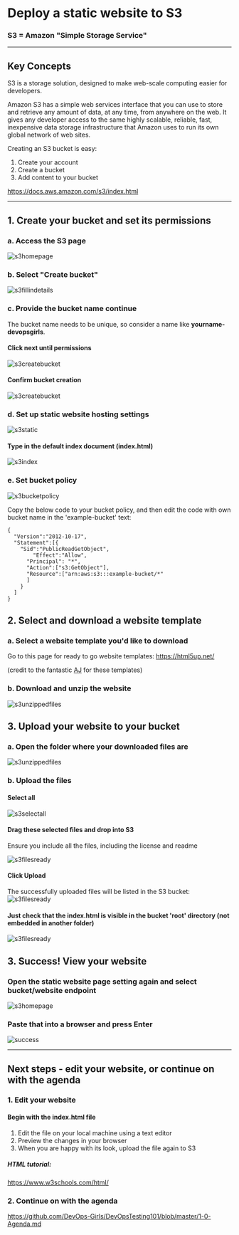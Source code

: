 # Deploy a static website to S3

### S3 = Amazon "Simple Storage Service"

***
## Key Concepts

S3 is a storage solution, designed to make web-scale computing easier for developers.

Amazon S3 has a simple web services interface that you can use to store and retrieve any amount of data, at any time, from anywhere on the web. It gives any developer access to the same highly scalable, reliable, fast, inexpensive data storage infrastructure that Amazon uses to run its own global network of web sites.

Creating an S3 bucket is easy:
1. Create your account
2. Create a bucket
3. Add content to your bucket

https://docs.aws.amazon.com/s3/index.html

***
## 1. Create your bucket and set its permissions


### a. Access the S3 page
![s3homepage](images/2-1-S3/s3homepage.png)


### b. Select "Create bucket"
![s3fillindetails](images/2-1-S3/s3nameregion.png)


### c. Provide the bucket name continue

The bucket name needs to be unique, so consider a name like **yourname-devopsgirls**.

#### Click next until permissions

![s3createbucket](images/2-1-S3/s3permissions.png)

#### Confirm bucket creation

![s3createbucket](images/2-1-S3/s3createbucket.png)

### d. Set up static website hosting settings
![s3static](images/2-1-S3/s3staticwebsitehosting.png)

#### Type in the default index document (index.html)
![s3index](images/2-1-S3/s3indexhtml.png)

### e. Set bucket policy
![s3bucketpolicy](images/2-1-S3/s3bucketpolicy.png)

Copy the below code to your bucket policy, and then edit the code with own bucket name in the 'example-bucket' text:

```
{
  "Version":"2012-10-17",
  "Statement":[{
	"Sid":"PublicReadGetObject",
        "Effect":"Allow",
	  "Principal": "*",
      "Action":["s3:GetObject"],
      "Resource":["arn:aws:s3:::example-bucket/*"
      ]
    }
  ]
}
```

## 2. Select and download a website template

### a. Select a website template you'd like to download

Go to this page for ready to go website templates: https://html5up.net/

(credit to the fantastic [AJ](https://twitter.com/ajlkn) for these templates)

### b. Download and unzip the website
![s3unzippedfiles](images/2-1-S3/s3extractedfiles.png)

## 3. Upload your website to your bucket

### a. Open the folder where your downloaded files are
![s3unzippedfiles](images/2-1-S3/s3extractedfiles.png)

### b. Upload the files

#### Select all
![s3selectall](images/2-1-S3/s3selectallfiles.png)


#### Drag these selected files and drop into S3

Ensure you include all the files, including the license and readme

![s3filesready](images/2-1-S3/s3readyforupload.png)

#### Click Upload

The successfully uploaded files will be listed in the S3 bucket:
![s3filesready](images/2-1-S3/s3filesuploaded.png)

#### Just check that the index.html is visible in the bucket 'root' directory (not embedded in another folder)
![s3filesready](images/2-1-S3/s3checkindex.png)

## 3. Success! View your website
### Open the static website page setting again and select bucket/website endpoint
![s3homepage](images/2-1-S3/s3linktowebsite.png)

### Paste that into a browser and press Enter
![success](images/2-1-S3/s3success.png)

***

## Next steps - edit your website, or continue on with the agenda

### 1. Edit your website

#### Begin with the index.html file
1. Edit the file on your local machine using a text editor
2. Preview the changes in your browser
3. When you are happy with its look, upload the file again to S3

##### HTML tutorial:
https://www.w3schools.com/html/

### 2. Continue on with the agenda
https://github.com/DevOps-Girls/DevOpsTesting101/blob/master/1-0-Agenda.md
